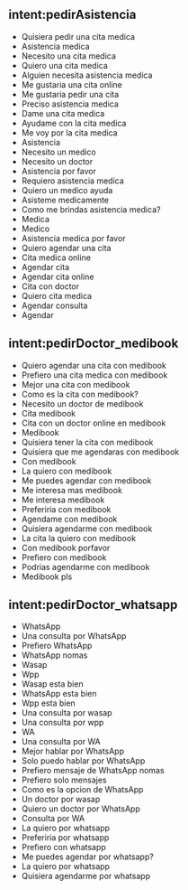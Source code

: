 ## intent:pedirAsistencia
- Quisiera pedir una cita medica
- Asistencia medica
- Necesito una cita medica
- Quiero una cita medica
- Alguien necesita asistencia medica
- Me gustaria una cita online
- Me gustaria pedir una cita
- Preciso asistencia medica
- Dame una cita medica
- Ayudame con la cita medica
- Me voy por la cita medica
- Asistencia
- Necesito un medico
- Necesito un doctor
- Asistencia por favor
- Requiero asistencia medica
- Quiero un medico ayuda
- Asisteme medicamente
- Como me brindas asistencia medica?
- Medica
- Medico
- Asistencia medica por favor
- Quiero agendar una cita
- Cita medica online
- Agendar cita
- Agendar cita online
- Cita con doctor
- Quiero cita medica
- Agendar consulta
- Agendar

## intent:pedirDoctor_medibook
- Quiero agendar una cita con medibook
- Prefiero una cita medica con medibook
- Mejor una cita con medibook
- Como es la cita con medibook?
- Necesito un doctor de medibook
- Cita medibook
- Cita con un doctor online en medibook
- Medibook
- Quisiera tener la cita con medibook
- Quisiera que me agendaras con medibook
- Con medibook
- La quiero con medibook
- Me puedes agendar con medibook
- Me interesa mas medibook
- Me interesa medibook
- Preferiria con medibook
- Agendame con medibook
- Quisiera agendarme con medibook
- La cita la quiero con medibook
- Con medibook porfavor
- Prefiero con medibook
- Podrias agendarme con medibook
- Medibook pls

## intent:pedirDoctor_whatsapp
- WhatsApp
- Una consulta por WhatsApp
- Prefiero WhatsApp
- WhatsApp nomas
- Wasap
- Wpp
- Wasap esta bien
- WhatsApp esta bien
- Wpp esta bien
- Una consulta por wasap
- Una consulta por wpp
- WA
- Una consulta por WA
- Mejor hablar por WhatsApp
- Solo puedo hablar por WhatsApp
- Prefiero mensaje de WhatsApp nomas
- Prefiero solo mensajes
- Como es la opcion de WhatsApp
- Un doctor por wasap
- Quiero un doctor por WhatsApp
- Consulta por WA
- La quiero por whatsapp
- Preferiria por whatsapp
- Prefiero con whatsapp
- Me puedes agendar por whatsapp?
- La quiero por whatsapp
- Quisiera agendarme por whatsapp
